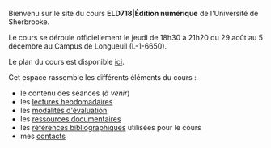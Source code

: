 
Bienvenu sur le site du cours **ELD718|Édition numérique** de l'Université de Sherbrooke.

Le cours se déroule officiellement le jeudi de 18h30 à 21h20 du 29 août au 5 décembre au Campus de Longueuil (L-1-6650). 

Le plan du cours est disponible [ici](./doc/ELD718-A24-plan.pdf).

Cet espace rassemble les différents éléments du cours : 

- le contenu des séances (*à venir*)
- les [lectures hebdomadaires](lectures)
- les [modalités d'évaluation](modalites)
- les [ressources documentaires](documentation)
- les [références bibliographiques](https://www.zotero.org/groups/5435201/eld-/library) utilisées pour le cours
- mes [contacts](contact)

